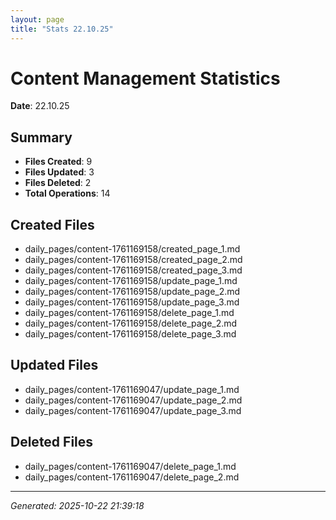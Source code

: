 ```yaml
---
layout: page
title: "Stats 22.10.25"
---
```


# Content Management Statistics

**Date**: 22.10.25

## Summary

- **Files Created**: 9
- **Files Updated**: 3  
- **Files Deleted**: 2
- **Total Operations**: 14

## Created Files

- daily_pages/content-1761169158/created_page_1.md
- daily_pages/content-1761169158/created_page_2.md
- daily_pages/content-1761169158/created_page_3.md
- daily_pages/content-1761169158/update_page_1.md
- daily_pages/content-1761169158/update_page_2.md
- daily_pages/content-1761169158/update_page_3.md
- daily_pages/content-1761169158/delete_page_1.md
- daily_pages/content-1761169158/delete_page_2.md
- daily_pages/content-1761169158/delete_page_3.md

## Updated Files

- daily_pages/content-1761169047/update_page_1.md
- daily_pages/content-1761169047/update_page_2.md
- daily_pages/content-1761169047/update_page_3.md

## Deleted Files

- daily_pages/content-1761169047/delete_page_1.md
- daily_pages/content-1761169047/delete_page_2.md

---
*Generated: 2025-10-22 21:39:18*
